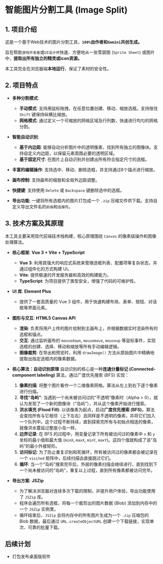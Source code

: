 # 智能图片分割工具 (Image Split)

## 1. 项目介绍

这是一个基于Web技术的图片分割工具，**`100%`由作者和`Gemini`共创生成。**

旨在帮助`游戏开发者`或`UI设计师`快速、方便地从一张雪碧图 (`Sprite Sheet`) 或图片中，**提取出所有独立的精灵或icon资源。**

本工具完全在浏览器端**本地运行**，保证了素材的安全性。

## 2. 项目特点

- **多种分割模式**:
    - **手动模式**: 支持用鼠标拖拽，在任意位置创建、移动、缩放选框。支持按住 `Shift` 键保持纵横比缩放。
    - **网格模式**: 通过定义一个可缩放的网格区域及行列数，快速进行均匀的网格分割。

- **智能自动识别**:
    - **基于内边距**: 能够自动分析图片中的透明像素，找到所有独立的图像块。支持自定义内边距，以保留元素周围必要的透明区域。
    - **基于固定尺寸**: 在图片上自动识别并创建出所有符合指定尺寸的选框。

- **丰富的编辑操作**: 支持选中、移动、删除选框，并支持通过8个锚点进行缩放。
- **画布控制**: 支持画布的缩放和全局外边距调整。

- **快捷键**: 支持使用 `Delete` 或 `Backspace` 键删除选中的选框。

- **导出功能**: 一键将所有选框内的图片打包成一个 `.zip` 压缩文件供下载。支持自定义导出文件名的`前缀`和`连接符`。

## 3. 技术方案及其原理

本工具主要采用现代前端技术栈构建，核心原理围绕 `Canvas` 的像素级操作和图像处理算法。

- **核心框架**: **Vue 3 + Vite + TypeScript**
  - **Vue 3**: 利用其强大的响应式系统来管理选框列表、配置项等复杂状态，并通过组件化的方式构建 UI。
  - **Vite**: 提供极速的开发服务器和高效的构建能力。
  - **TypeScript**: 为项目提供了类型安全，增强了代码的可维护性。

- **UI 库**: **Element Plus**
  - 提供了一套高质量的 Vue 3 组件，用于快速构建布局、表单、按钮、对话框等界面元素。

- **图形与交互**: **HTML5 Canvas API**
  - **渲染**: 负责将用户上传的图片绘制到主画布上，并根据数据实时渲染所有的选框和锚点。
  - **交互**: 通过监听画布的 `mousedown`, `mousemove`, `mouseup` 等鼠标事件，实现选框的创建、选择、移动和缩放等所有手动编辑逻辑。
  - **图像裁剪**: 在导出和预览时，利用 `drawImage()` 方法从原始图片中精确地提取出指定选框内的像素数据。

- **核心算法：自动识别原理**
  自动识别的核心是一种**连通分量标记 (Connected-component labeling)** 算法，通过广度优先搜索 (BFS) 实现：
  1.  **像素扫描**: 将整个图片看作一个二维像素网格。算法从左上到右下逐个像素进行扫描。
  2.  **寻找“岛屿”**: 当遇到一个尚未被访问过的“不透明”像素时（Alpha > 0），就认为发现了一个新的图像块（“岛屿”），并从这个像素开始进行搜索。
  3.  **洪水填充 (Flood Fill)**: 以该像素为起点，启动**广度优先搜索 (BFS)**。算法会查找所有与它相邻（上下左右）且同样是不透明的像素，并将它们加入一个队列中。这个过程不断持续，直到探索完所有与初始点相连的像素，就像洪水蔓延过整座小岛一样。
  4.  **边界记录**: 在 BFS 的过程中，用变量记录下所有被访问过的像素中 `x` 和 `y` 坐标的最小值和最大值 (`minX`, `maxX`, `minY`, `maxY`)。这四个值就构成了该“岛屿”的最小外接矩形。
  5.  **访问标记**: 为了防止重复识别和死循环，所有被访问过的像素都会被记录在一个 `visited` 矩阵中，后续扫描会直接跳过它们。
  6.  **循环**: 当一个“岛屿”搜索完毕后，外层的像素扫描会继续进行，直到找到下一个尚未被访问的“岛屿”，重复以上过程，直到所有像素都被访问完毕。

- **导出方案**: **JSZip**
  - 为了解决浏览器对连续多次下载的限制，并提升用户体验，导出功能使用了 `JSZip` 库。
  - 程序会遍历所有选框，将每一个裁剪出的图片数据 (Blob) 添加到内存中的一个 `JSZip` 实例里。
  - 循环结束后，`JSZip` 会将内存中的所有图片生成为一个 `.zip` 压缩包的 Blob 数据，最后通过 `URL.createObjectURL` 创建一个下载链接，实现单次、可靠的批量下载。

## 后续计划
- 打包发布桌面版软件